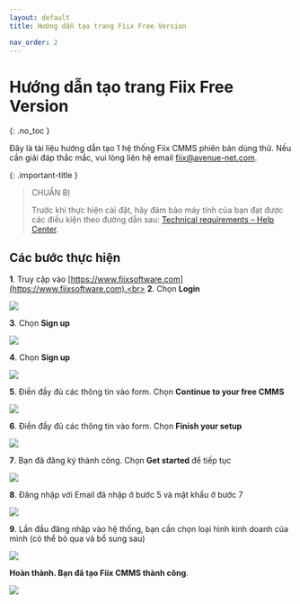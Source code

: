 ```yaml
---
layout: default
title: Hướng dẫn tạo trang Fiix Free Version

nav_order: 2
---
```


# Hướng dẫn tạo trang Fiix Free Version
{: .no_toc }

Đây là tài liệu hướng dẫn tạo 1 hệ thống Fiix CMMS phiên bản dùng thử. 
Nếu cần giải đáp thắc mắc, vui lòng liên hệ email [fiix@avenue-net.com](fiix@avenue-net.com).

{: .important-title }
> CHUẨN BỊ
>
> Trước khi thực hiện cài đặt, hãy đảm bảo máy tính của bạn đạt được các điều kiện theo đường dẫn sau: 
[Technical requirements – Help Center](https://helpdesk.fiixsoftware.com/hc/en-us/articles/360049178531-Technical-requirements).

## Các bước thực hiện
**1**. Truy cập vào  [https://www.fiixsoftware.com](https://www.fiixsoftware.com).<br>
**2**. Chọn **Login**

![](../../assets/images/fiix1/image007.jpg)
<br>

**3**. Chọn **Sign up**

![](../../assets/images/fiix1/image008.jpg)
<br>

**4**. Chọn **Sign up**

![](../../assets/images/fiix1/image009.jpg)
<br>

**5**. Điền đầy đủ các thông tin vào form. Chọn **Continue to your free CMMS**

![](../../assets/images/fiix1/image010.jpg)
<br>

**6**. Điền đầy đủ các thông tin vào form. Chọn **Finish your setup**

![](../../assets/images/fiix1/image011.jpg)
<br>

**7**. Bạn đã đăng ký thành công. Chọn **Get started** để tiếp tục

![](../../assets/images/fiix1/image012.jpg)
<br>

**8**. Đăng nhập với Email đã nhập ở bước 5 và mật khẩu ở bước 7

![](../../assets/images/fiix1/image013.png)
<br>

**9**. Lần đầu đăng nhập vào hệ thống, bạn cần chọn loại hình kinh doanh của mình (có thể bỏ qua và bổ sung sau)

![](../../assets/images/fiix1/image014.png)
<br>

 **Hoàn thành. Bạn đã tạo Fiix CMMS thành công**.

![](../../assets/images/fiix1/image015.jpg)
<br>









